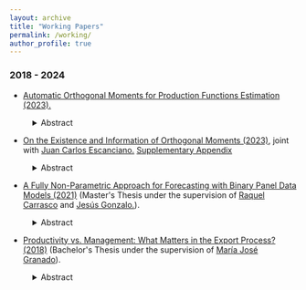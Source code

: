 ```yaml
---
layout: archive
title: "Working Papers"
permalink: /working/
author_profile: true
---
```


### 2018 - 2024 
+ [Automatic Orthogonal Moments for Production Functions Estimation (2023).](https://drive.google.com/file/d/1fTqhtOlvpKZDzRIPcb4DomRTB-Bt_WZK/view?usp=sharing)
<dl>
  <dd>
    <details>
      <summary>
        Abstract
      </summary>
      <dl>
        <dd>
          Lorem ipsum dolor sit amet, consectetur adipiscing elit, sed do eiusmod tempor incididunt ut labore et dolore magna aliqua. Eget egestas purus viverra accumsan in. Pharetra sit amet aliquam id diam maecenas ultricies mi. Dolor purus non enim praesent. Enim eu turpis egestas pretium. Hendrerit gravida rutrum quisque non. Vitae proin sagittis nisl rhoncus mattis rhoncus urna. Velit aliquet sagittis id consectetur purus ut. Ipsum a arcu cursus vitae congue mauris. Mi eget mauris pharetra et ultrices neque ornare aenean. Blandit turpis cursus in hac habitasse platea dictumst quisque. Pellentesque pulvinar pellentesque habitant morbi tristique senectus et netus et. Morbi enim nunc faucibus a pellentesque sit. Netus et malesuada fames ac turpis egestas.
        </dd>
      </dl>
    </details>
  </dd>
</dl>

+ [On the Existence and Information of Orthogonal Moments (2023)](https://arxiv.org/abs/2303.11418), joint with [Juan Carlos Escanciano.](https://sites.google.com/view/juancarlosescanciano/home) [Supplementary Appendix](https://drive.google.com/file/d/1X8gtzjNk1g1mZxBONcD3vbVMuBKHQJDC/view?usp=sharing)
<dl>
  <dd>
    <details>
      <summary>
        Abstract
      </summary>
      <dl>
        <dd>
          Lorem ipsum dolor sit amet, consectetur adipiscing elit, sed do eiusmod tempor incididunt ut labore et dolore magna aliqua. Eget egestas purus viverra accumsan in. Pharetra sit amet aliquam id diam maecenas ultricies mi. Dolor purus non enim praesent. Enim eu turpis egestas pretium. Hendrerit gravida rutrum quisque non. Vitae proin sagittis nisl rhoncus mattis rhoncus urna. Velit aliquet sagittis id consectetur purus ut. Ipsum a arcu cursus vitae congue mauris. Mi eget mauris pharetra et ultrices neque ornare aenean. Blandit turpis cursus in hac habitasse platea dictumst quisque. Pellentesque pulvinar pellentesque habitant morbi tristique senectus et netus et. Morbi enim nunc faucibus a pellentesque sit. Netus et malesuada fames ac turpis egestas.
        </dd>
      </dl>
    </details>
  </dd>
</dl>

+ [A Fully Non-Parametric Approach for Forecasting with Binary Panel Data Models (2021)](https://drive.google.com/file/d/1D1bWW8OL7EMFqvkJ7WB8rtwnjeedCvvq/view?usp=share_link) (Master's Thesis under the supervision of [Raquel Carrasco](https://scholar.google.es/citations?user=pMpB2gsAAAAJ&hl=e) and [Jesús Gonzalo.](https://www.eco.uc3m.es/~jgonzalo/)).
<dl>
  <dd>
    <details>
      <summary>
        Abstract
      </summary>
      <dl>
        <dd>
          Lorem ipsum dolor sit amet, consectetur adipiscing elit, sed do eiusmod tempor incididunt ut labore et dolore magna aliqua. Eget egestas purus viverra accumsan in. Pharetra sit amet aliquam id diam maecenas ultricies mi. Dolor purus non enim praesent. Enim eu turpis egestas pretium. Hendrerit gravida rutrum quisque non. Vitae proin sagittis nisl rhoncus mattis rhoncus urna. Velit aliquet sagittis id consectetur purus ut. Ipsum a arcu cursus vitae congue mauris. Mi eget mauris pharetra et ultrices neque ornare aenean. Blandit turpis cursus in hac habitasse platea dictumst quisque. Pellentesque pulvinar pellentesque habitant morbi tristique senectus et netus et. Morbi enim nunc faucibus a pellentesque sit. Netus et malesuada fames ac turpis egestas.
        </dd>
      </dl>
    </details>
  </dd>
</dl>

+ [Productivity vs. Management: What Matters in the Export Process? (2018)](https://drive.google.com/file/d/1m-2sZ8UNMFSvLqU12fidA5H8K1TOKkxo/view?usp=sharing) (Bachelor's Thesis under the supervision of [María José Granado](https://face.unt.edu.ar/web/ieconomia/profesores/maria-jose-granado/)).
<dl>
  <dd>
    <details>
      <summary>
        Abstract
      </summary>
      <dl>
        <dd>
          Lorem ipsum dolor sit amet, consectetur adipiscing elit, sed do eiusmod tempor incididunt ut labore et dolore magna aliqua. Eget egestas purus viverra accumsan in. Pharetra sit amet aliquam id diam maecenas ultricies mi. Dolor purus non enim praesent. Enim eu turpis egestas pretium. Hendrerit gravida rutrum quisque non. Vitae proin sagittis nisl rhoncus mattis rhoncus urna. Velit aliquet sagittis id consectetur purus ut. Ipsum a arcu cursus vitae congue mauris. Mi eget mauris pharetra et ultrices neque ornare aenean. Blandit turpis cursus in hac habitasse platea dictumst quisque. Pellentesque pulvinar pellentesque habitant morbi tristique senectus et netus et. Morbi enim nunc faucibus a pellentesque sit. Netus et malesuada fames ac turpis egestas.
        </dd>
      </dl>
    </details>
  </dd>
</dl>

 
 

